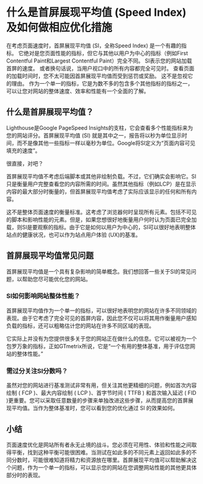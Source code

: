 # 什么是首屏展现平均值 (Speed Index) 及如何做相应优化措施

在考虑页面速度时，首屏展现平均值 (SI，全称Speed Index) 是一个有趣的指标。
它绝对是您页面性能的指标，但它与其他以用户为中心的指标（例如First Contentful Paint和Largest Contentful Paint）完全不同。
SI表示您的网站加载首屏的速度。
或者换句话说，当用户视口中的所有内容都完全可见时。
查看页面的加载时间时，您不太可能因首屏展现平均值而受到惩罚或奖励。
这不是忽视它的理由。
作为一个单一的指标，它是为数不多的包含多个其他指标的指标之一，可以让您对网站的整体速度、效率和性能有一个全面的了解。

## 什么是首屏展现平均值？

Lighthouse是Google PageSpeed Insights的支柱，它会查看多个性能指标来为您的网站评分。首屏展现平均值 (SI) 就是其中之一，报告将以秒为单位显示时间，而不是像其他一些指标一样以毫秒为单位。Google将SI定义为“页面内容可见填充的速度”。

很直接，对吧？

首屏展现平均值不考虑后端脚本或其他非绘制负载。不过，它们确实会影响它。SI只是衡量用户完整查看您的内容所需的时间。虽然其他指标（例如LCP）是在显示内容的最大部分时衡量的，但首屏展现平均值考虑了实际应该显示的任何和所有内容。

这不是整体页面速度的衡量标准。这考虑了浏览器何时呈现所有元素。包括不可见的脚本和影响性能的元素。但是，如果您想很好地衡量用户何时认为页面已完全加载，则SI是要观察的指标。由于它是如何以用户为中心的，SI可以很好地表明整体站点的健康状况，也可以作为站点用户体验 (UX)的基准。

## 首屏展现平均值常见问题
首屏展现平均值是一个具有复杂影响的简单概念。我们想回答一些关于SI的常见问题，以帮助您尽可能优化您的网站。

### SI如何影响网站整体性能？
首屏展现平均值作为一个单一的指标，可以很好地表明您的网站在许多不同领域的表现。由于它考虑了完全可见的首屏内容，因此您不仅可以将其用作衡量用户感知负载的指标，还可以粗略估计您的网站在许多不同区域的表现。

它实际上并没有为您提供很多关于您的网站正在做什么的信息。它可以被视为一个包罗万象的指标，正如GTmetrix所说，它是“一个有用的整体基准，用于评估您网站的整体性能。”

### 需过分关注SI分数吗？
虽然对您的网站进行基准测试非常有用，但关注其他更精细的问题，例如首次内容绘制 ( FCP )、最大内容绘制 ( LCP )、首字节时间 ( TTFB ) 和首次输入延迟 ( FID )更重要。您可以采取任意数量的步骤来单独改进这些步骤，从而提高您的首屏展现平均值。当作为整体基准时，您可以看到您的优化通过 SI 的效果如何。

## 小结
页面速度优化是网站所有者永无止境的战斗。您必须在可用性、体验和性能之间取得平衡，找到这种平衡可能很困难。当测试在如此多的不同元素上返回如此多的不同分数时，可能很难知道将精力和资源放在哪里。首屏展现平均值可以帮助解决这个问题，作为一个单一的指标，可以显示您的网站在您调整网站性能的其他更具体部分时的表现。